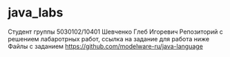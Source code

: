 # java_labs
Студент группы 5030102/10401
Шевченко Глеб Игоревич
Репозиторий с решением лабаротрных работ, ссылка на задание для работа ниже
Файлы с заданием https://github.com/modelware-ru/java-language

